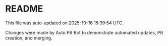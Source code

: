 # README

This file was auto-updated on 2025-10-16 15:39:54 UTC.

Changes were made by Auto PR Bot to demonstrate automated updates, PR creation, and merging.
